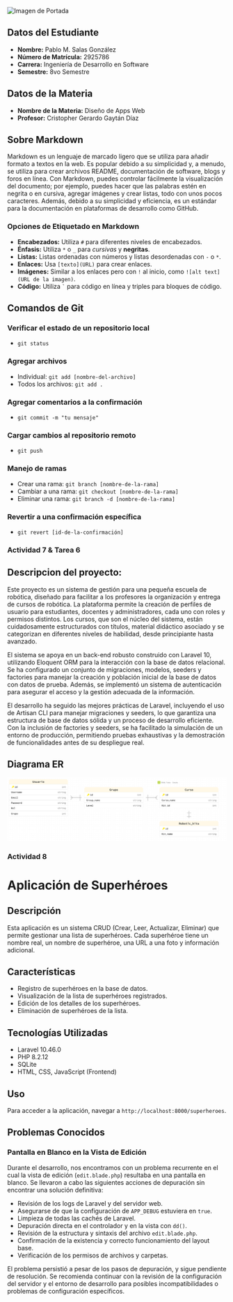 ![Imagen de Portada](https://notion.notion.site/image/https%3A%2F%2Fs3-us-west-2.amazonaws.com%2Fsecure.notion-static.com%2F9ce98aa2-1d54-4bf6-888c-b1b70c9ed90e%2Fzoom_background_cat.png?id=74e07120-9e46-4d6b-9eab-34f93bf5a626&table=block&spaceId=e12b42ac-4e54-476f-a4f5-7d6bdb1e61e2&width=2000&userId=&cache=v2)

## Datos del Estudiante

- **Nombre:** Pablo M. Salas González
- **Número de Matrícula:** 2925786
- **Carrera:** Ingeniería de Desarrollo en Software
- **Semestre:** 8vo Semestre

## Datos de la Materia

- **Nombre de la Materia:** Diseño de Apps Web
- **Profesor:** Cristopher Gerardo Gaytán Díaz

## Sobre Markdown

Markdown es un lenguaje de marcado ligero que se utiliza para añadir formato a textos en la web. Es popular debido a su simplicidad y, a menudo, se utiliza para crear archivos README, documentación de software, blogs y foros en línea. Con Markdown, puedes controlar fácilmente la visualización del documento; por ejemplo, puedes hacer que las palabras estén en negrita o en cursiva, agregar imágenes y crear listas, todo con unos pocos caracteres. Además, debido a su simplicidad y eficiencia, es un estándar para la documentación en plataformas de desarrollo como GitHub.

### Opciones de Etiquetado en Markdown

- **Encabezados:** Utiliza `#` para diferentes niveles de encabezados.
- **Énfasis:** Utiliza `*` o `_` para *cursivas* y **negritas**.
- **Listas:** Listas ordenadas con números y listas desordenadas con `-` o `*`.
- **Enlaces:** Usa `[texto](URL)` para crear enlaces.
- **Imágenes:** Similar a los enlaces pero con `!` al inicio, como `![alt text](URL de la imagen)`.
- **Código:** Utiliza `` ` `` para código en línea y triples para bloques de código.

## Comandos de Git

### Verificar el estado de un repositorio local
- `git status`

### Agregar archivos
- Individual: `git add [nombre-del-archivo]`
- Todos los archivos: `git add .`

### Agregar comentarios a la confirmación
- `git commit -m "tu mensaje"`

### Cargar cambios al repositorio remoto
- `git push`

### Manejo de ramas
- Crear una rama: `git branch [nombre-de-la-rama]`
- Cambiar a una rama: `git checkout [nombre-de-la-rama]`
- Eliminar una rama: `git branch -d [nombre-de-la-rama]`

### Revertir a una confirmación específica
- `git revert [id-de-la-confirmación]`


### Actividad 7 & Tarea 6
## Descripcion del proyecto:
Este proyecto es un sistema de gestión para una pequeña escuela de robótica, diseñado para facilitar a los profesores la organización y entrega de cursos de robótica. La plataforma permite la creación de perfiles de usuario para estudiantes, docentes y administradores, cada uno con roles y permisos distintos. Los cursos, que son el núcleo del sistema, están cuidadosamente estructurados con títulos, material didáctico asociado y se categorizan en diferentes niveles de habilidad, desde principiante hasta avanzado.

El sistema se apoya en un back-end robusto construido con Laravel 10, utilizando Eloquent ORM para la interacción con la base de datos relacional. Se ha configurado un conjunto de migraciones, modelos, seeders y factories para manejar la creación y población inicial de la base de datos con datos de prueba. Además, se implementó un sistema de autenticación para asegurar el acceso y la gestión adecuada de la información.

El desarrollo ha seguido las mejores prácticas de Laravel, incluyendo el uso de Artisan CLI para manejar migraciones y seeders, lo que garantiza una estructura de base de datos sólida y un proceso de desarrollo eficiente. Con la inclusión de factories y seeders, se ha facilitado la simulación de un entorno de producción, permitiendo pruebas exhaustivas y la demostración de funcionalidades antes de su despliegue real.

## Diagrama ER
![Imagen de Portada](./imagenes/DAW%20Act%207%20ER.png)

### Actividad 8
# Aplicación de Superhéroes

## Descripción
Esta aplicación es un sistema CRUD (Crear, Leer, Actualizar, Eliminar) que permite gestionar una lista de superhéroes. Cada superhéroe tiene un nombre real, un nombre de superhéroe, una URL a una foto y información adicional.

## Características
- Registro de superhéroes en la base de datos.
- Visualización de la lista de superhéroes registrados.
- Edición de los detalles de los superhéroes.
- Eliminación de superhéroes de la lista.

## Tecnologías Utilizadas
- Laravel 10.46.0
- PHP 8.2.12
- SQLite
- HTML, CSS, JavaScript (Frontend)

## Uso
Para acceder a la aplicación, navegar a `http://localhost:8000/superheroes`.

## Problemas Conocidos
### Pantalla en Blanco en la Vista de Edición
Durante el desarrollo, nos encontramos con un problema recurrente en el cual la vista de edición (`edit.blade.php`) resultaba en una pantalla en blanco. Se llevaron a cabo las siguientes acciones de depuración sin encontrar una solución definitiva:

- Revisión de los logs de Laravel y del servidor web.
- Asegurarse de que la configuración de `APP_DEBUG` estuviera en `true`.
- Limpieza de todas las cachés de Laravel.
- Depuración directa en el controlador y en la vista con `dd()`.
- Revisión de la estructura y sintaxis del archivo `edit.blade.php`.
- Confirmación de la existencia y correcto funcionamiento del layout base.
- Verificación de los permisos de archivos y carpetas.

El problema persistió a pesar de los pasos de depuración, y sigue pendiente de resolución. Se recomienda continuar con la revisión de la configuración del servidor y el entorno de desarrollo para posibles incompatibilidades o problemas de configuración específicos.